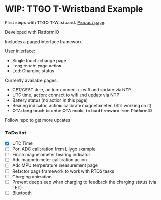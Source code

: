 # WIP: TTGO T-Wristband Example

First steps with TTGO T-Wristband. [Product page](https://es.aliexpress.com/item/4000527495064.html).

Developed with PlatformIO

Includes a paged interface framework.

User interface:

- Single touch: change page
- Long touch: page action
- Led: Charging status

Currently available pages:

- CET/CEST time, action: connect to wifi and update via NTP
- UTC time, action: connect to wifi and update via NTP
- Battery status (no action in this page)
- Bearing indicator, action: calibrate magnetometer. (Still working on it)
- OTA: long touch to enter OTA mode, to load firmware from PlatformIO

Follow repo to get more updates

### ToDo list

- [x] UTC Time
- [ ] Port ADC calibration from Lilygo example
- [ ] Finish magnetometer bearing indicator
- [ ] Add magnetometer calibration action
- [ ] Add MPU temperature measurement page
- [ ] Refactor page framework to work with RTOS tasks
- [ ] Charging animation
- [ ] Prevent deep sleep when charging to feedback the charging status (via LED)
- [ ] Bluetooth
